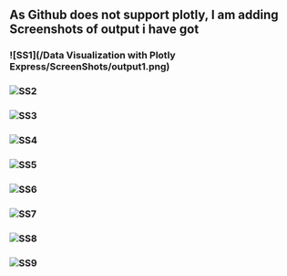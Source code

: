 ## As Github does not support plotly, I am adding Screenshots of output i have got
### ![SS1](/Data Visualization with Plotly Express/ScreenShots/output1.png)

### ![SS2](/ScreenShots/output2.png)

### ![SS3](/ScreenShots/output3.png)

### ![SS4](/ScreenShots/output4.png)

### ![SS5](/ScreenShots/output5.png)

### ![SS6](/ScreenShots/output6.png)

### ![SS7](/ScreenShots/output7.png)

### ![SS8](/ScreenShots/output8.png)

### ![SS9](/ScreenShots/output9.png)
